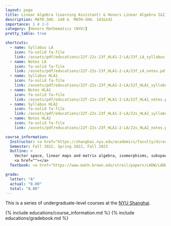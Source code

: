 ```yaml
---
layout: page
title: Linear Algebra (Learning Assistant) & Honors Linear Algebra I&II
description: MATH_SHU. 140 &  MATH-SHU. 141&142
importance: 1 # 1~5
category: [Honors Mathematics (NYU)]
pretty_table: true

shortcuts:
  - name: Syllabus LA
    icon: fa-solid fa-file
    link: /assets/pdf/educations/22f-22s-23f_HLA1-2-LA/23f_LA_syllabus.pdf
  - name: Notes LA
    icon: fa-solid fa-file
    link: /assets/pdf/educations/22f-22s-23f_HLA1-2-LA/23f_LA_notes.pdf
  - name: Syllabus HLA1
    icon: fa-solid fa-file
    link: /assets/pdf/educations/22f-22s-23f_HLA1-2-LA/22f_HLA1_syllabus.pdf
  - name: Notes HLA1
    icon: fa-solid fa-file
    link: /assets/pdf/educations/22f-22s-23f_HLA1-2-LA/22f_HLA1_notes.pdf
  - name: Syllabus HLA2
    icon: fa-solid fa-file
    link: /assets/pdf/educations/22f-22s-23f_HLA1-2-LA/22s_HLA2_syllabus.pdf
  - name: Notes HLA2
    icon: fa-solid fa-file
    link: /assets/pdf/educations/22f-22s-23f_HLA1-2-LA/22s_HLA2_notes.pdf

course_information:
  Instructor: <a href="https://shanghai.nyu.edu/academics/faculty/directory/shengkui-ye">Shengkui Ye</a> & <a href="https://shanghai.nyu.edu/academics/faculty/directory/eric-endo">Eric Endo</a>
  Semester: Fall 2022, Spring 2022, Fall 2023
  Outline: >
    Vector space, linear maps and matrix algebra, isomorphisms, subspaces; Row reduction, reduced form, general solution, linear dependence, dimension, change ofbasis Kernel, range, row space, rank theorem, rank-nullity theorem; Determinant, motivation as signed volume, construction, properties, existence and uniqueness; Eigenvalues, eigenvectors, characteristic polynomial, complex upper triangular representation; Dot product, symmetric matrices, spectral theorem; Dot product, orthogonal basis, projections, Gram-Schmidt orthogonalization process, Least square solutions; Inner product on real vectors spaces and complex vector spaces, isometries and unitary matrices; Upper triangular (Schur) representation of an operator, Spectral theorem for self-adjoint and normal operators, Polar and singular value decompositions, Structure of orthogonal matrices; Bilinear and quadratic forms， Diagonalization of quadratic forms， Silvesters Law of Inertia，Positive definite forms. Minimax characterization of eigenvalues and the Silvester’s criterion of positivity，Positive definite forms and inner products; minimal polynomials, Jordan form, computing a Jordan basis
    <a href=""></a>
  Textbook: <a href="https://www.math.brown.edu/streil/papers/LADW/LADW_2017-09-04.pdf">Linear Algebra Done Wrong [2017] (Sergei Treil)</a>; <a href="https://linear.axler.net/LADR4e.pdf">Linear Algebra Done Right [2015] (Sheldon Axler)</a>; <a href="https://www.amazon.com/Linear-Algebra-Its-Applications-5th/dp/032198238X">Linear Algebra and Its Applications [5th Edition] (David C. Lay)</a>

grade:
  letter: "A"
  actual: "8.00"
  total: "8.00"
---
```


This is a series of undergraduate-level courses at the [NYU Shanghai](https://shanghai.nyu.edu/).

{% include educations/course_information.md %}
{% include educations/gradebook.md %}
